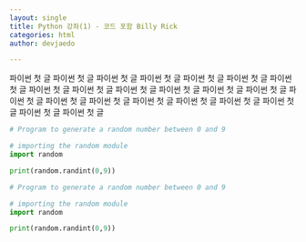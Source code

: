 ```yaml
---
layout: single
title: Python 강좌(1) - 코드 포함 Billy Rick
categories: html
author: devjaedo

---
```


파이썬 첫 글
파이썬 첫 글
파이썬 첫 글
파이썬 첫 글
파이썬 첫 글
파이썬 첫 글
파이썬 첫 글
파이썬 첫 글
파이썬 첫 글
파이썬 첫 글
파이썬 첫 글
파이썬 첫 글
파이썬 첫 글
파이썬 첫 글
파이썬 첫 글
파이썬 첫 글
파이썬 첫 글
파이썬 첫 글
파이썬 첫 글
파이썬 첫 글
파이썬 첫 글
파이썬 첫 글

```python
# Program to generate a random number between 0 and 9

# importing the random module
import random

print(random.randint(0,9))
```



```python
# Program to generate a random number between 0 and 9

# importing the random module
import random

print(random.randint(0,9))
```

